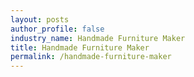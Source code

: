 ```yaml
---
layout: posts 
author_profile: false 
industry_name: Handmade Furniture Maker
title: Handmade Furniture Maker
permalink: /handmade-furniture-maker
---
```

